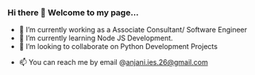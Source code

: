 ### Hi there 👋 Welcome to my page...

<!--
**anjanik366/anjanik366** is a ✨ _special_ ✨ repository because its `README.md` (this file) appears on your GitHub profile.

Here are some ideas to get you started:-->

- 🔭 I’m currently working as a Associate Consultant/ Software Engineer
- 🌱 I’m currently learning Node JS Development.
- 👯 I’m looking to collaborate on Python Development Projects
<!-- - 🤔 I’m looking for help with ... -->
<!-- - 💬 Ask me about ... -->
- 📫 You can reach me by email @anjani.ies.26@gmail.com
<!-- - 😄 Pronouns: ...
- ⚡ Fun fact: ...-->





<!-- echo "# anjanik366.github.io" >> README.md
git init
git add README.md
git commit -m "first commit"
git branch -M main
git remote add origin https://github.com/anjanik366/anjanik366.github.io.git
git push -u origin main -->
